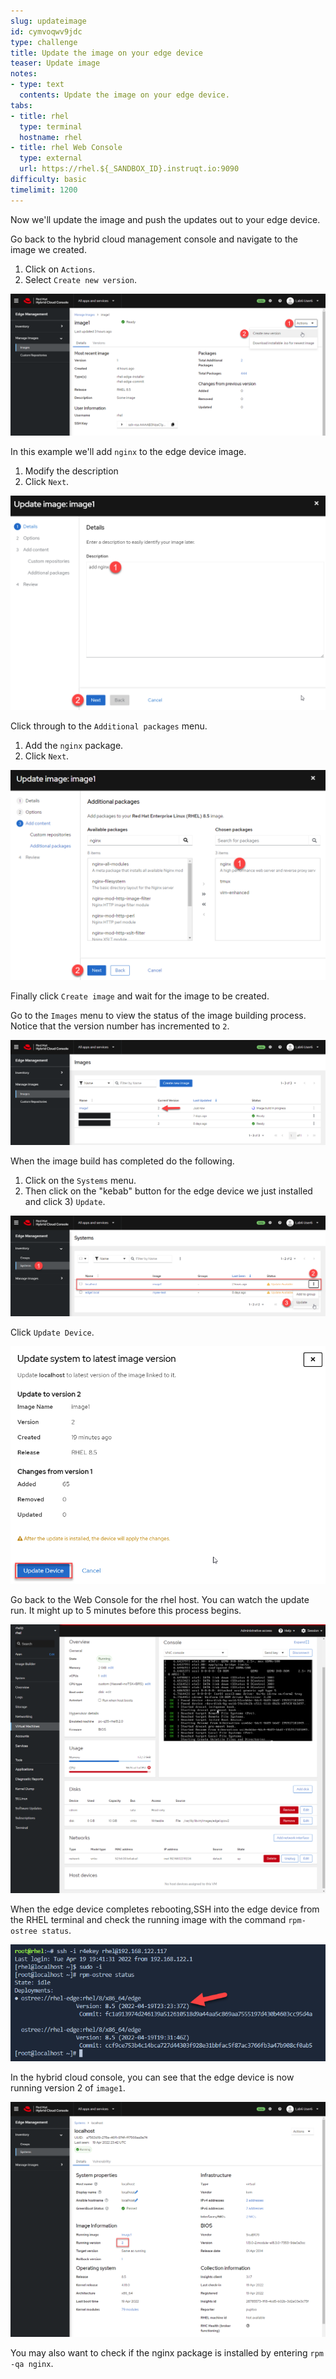 ```yaml
---
slug: updateimage
id: cymvoqwv9jdc
type: challenge
title: Update the image on your edge device
teaser: Update image
notes:
- type: text
  contents: Update the image on your edge device.
tabs:
- title: rhel
  type: terminal
  hostname: rhel
- title: rhel Web Console
  type: external
  url: https://rhel.${_SANDBOX_ID}.instruqt.io:9090
difficulty: basic
timelimit: 1200
---
```

Now we'll update the image and push the updates out to your edge device.

Go back to the hybrid cloud management console and navigate to the image we created.

1) Click on `Actions`.
2) Select `Create new version`.

![createnewversionimage](../assets/createnewversionimage.png)

In this example we'll add `nginx` to the edge device image.

1) Modify the description
2) Click `Next`.

![updateimageimage1](../assets/updateimageimage1.png)

Click through to the `Additional packages` menu.

1) Add the `nginx` package.
2) Click `Next`.

![addnginx](../assets/addnginx.png)

Finally click `Create image` and wait for the image to be created.

Go to the `Images` menu to view the status of the image building process. Notice that the version number has incremented to `2`.

![imagev2status](../assets/imagev2status.png)

When the image build has completed do the following.

1) Click on the `Systems` menu.
2) Then click on the "kebab" button for the edge device we just installed and click 3) `Update`.

![updatenav](../assets/updatenav.png)

Click `Update Device`.

![updatedevice](../assets/updatesubmenu.png)

Go back to the Web Console for the rhel host. You can watch the update run. It might up to 5 minutes before this process begins.

![updating](../assets/updating.png)

When the edge device completes rebooting,SSH into the edge device from the RHEL terminal and check the running image with the command `rpm-ostree status`.

![newversion](../assets/clinewversion.png)

In the hybrid cloud console, you can see that the edge device is now running version 2 of `image1`.

![runningversion](../assets/runningversion2.png)

You may also want to check if the nginx package is installed by entering  `rpm -qa nginx`.
